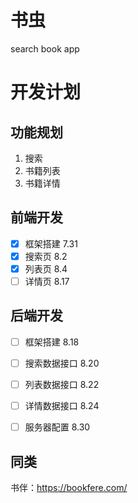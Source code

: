 # 书虫
search book app


# 开发计划

## 功能规划

1. 搜索
2. 书籍列表
3. 书籍详情

## 前端开发

- [x] 框架搭建  7.31
- [x] 搜索页    8.2
- [x] 列表页    8.4
- [ ] 详情页    8.17

## 后端开发

- [ ] 框架搭建      8.18
- [ ] 搜索数据接口  8.20
- [ ] 列表数据接口  8.22
- [ ] 详情数据接口  8.24
- [ ] 服务器配置    8.30


## 同类

书伴：https://bookfere.com/




